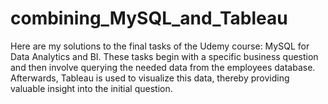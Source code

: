 # combining_MySQL_and_Tableau
Here are my solutions to the final tasks of the Udemy course: MySQL for Data Analytics and BI. These tasks begin with a specific business question and then involve querying the needed data from the employees database. Afterwards, Tableau is used to visualize this data, thereby providing valuable insight into the initial question.
